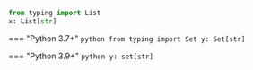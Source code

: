 ```python
from typing import List
x: List[str]
```

=== "Python 3.7+"
    ```python
    from typing import Set
    y: Set[str]
    ```

=== "Python 3.9+"
    ```python
    y: set[str]
    ```